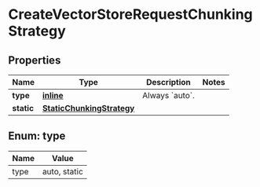 
# CreateVectorStoreRequestChunkingStrategy

## Properties
| Name | Type | Description | Notes |
| ------------ | ------------- | ------------- | ------------- |
| **type** | [**inline**](#Type) | Always &#x60;auto&#x60;. |  |
| **static** | [**StaticChunkingStrategy**](StaticChunkingStrategy.md) |  |  |


<a id="Type"></a>
## Enum: type
| Name | Value |
| ---- | ----- |
| type | auto, static |



